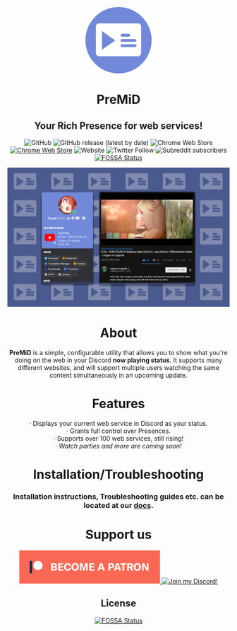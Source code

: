 <div align="center">

<img src=".github/Logo.png" width="150px" draggable="false"><br>

# PreMiD

## Your Rich Presence for web services!

![GitHub](https://img.shields.io/github/license/PreMiD/PreMiD?style=for-the-badge)
![GitHub release (latest by date)](https://img.shields.io/github/v/release/premid/premid?label=Application&style=for-the-badge)
![Chrome Web Store](https://img.shields.io/chrome-web-store/v/agjnjboanicjcpenljmaaigopkgdnihi?label=Extension&style=for-the-badge)
[![Chrome Web Store](https://img.shields.io/chrome-web-store/d/agjnjboanicjcpenljmaaigopkgdnihi.svg?label=Chrome&logo=google%20chrome&logoColor=white&colorA=4285F4&style=for-the-badge)](https://chrome.google.com/webstore/detail/premid/agjnjboanicjcpenljmaaigopkgdnihi)
![Website](https://img.shields.io/website?down_message=offline&label=PreMiD.app&style=for-the-badge&up_message=online&url=https%3A%2F%2Fpremid.app)
![Twitter Follow](https://img.shields.io/twitter/follow/PreMiDapp?label=PreMiD&style=social)
![Subreddit subscribers](https://img.shields.io/reddit/subreddit-subscribers/premid?label=PreMiD&style=social)
[![FOSSA Status](https://app.fossa.io/api/projects/git%2Bgithub.com%2FPreMiD%2FPreMiD.svg?type=shield)](https://app.fossa.io/projects/git%2Bgithub.com%2FPreMiD%2FPreMiD?ref=badge_shield)

<img src=".github/example.png" draggable="false"><br>

# About

**PreMiD** is a simple, configurable utility that allows you to show what you're doing on the web in your Discord **now playing status**. It supports many different websites, and will support multiple users watching the same content simultaneously in an upcoming update.

# Features

· Displays your current web service in Discord as your status.<br>
· Grants full control over Presences.<br>
· Supports over 100 web services, still rising!<br>
· _Watch parties and more are coming soon!_

# Installation/Troubleshooting

### Installation instructions, Troubleshooting guides etc. can be located at our [**docs**](https://docs.premid.app).

# Support us

  <div>
    <a target="_blank" href="https://www.patreon.com/bePatron?u=4610890" data-patreon-widget-type="become-patron-button" title="Support me on Patreon!">
      <img height="75px" draggable="false" src=".github/Patreon.png">
    </a>
    <a target="_blank" href="https://discord.gg/WvfVZ8T" title="Join our Discord!">
      <img height="75px" draggable="false" src="https://discordapp.com/api/guilds/493130730549805057/widget.png?style=banner2" alt="Join my Discord!">
    </a>
  </div>


## License
[![FOSSA Status](https://app.fossa.io/api/projects/git%2Bgithub.com%2FPreMiD%2FPreMiD.svg?type=large)](https://app.fossa.io/projects/git%2Bgithub.com%2FPreMiD%2FPreMiD?ref=badge_large)
